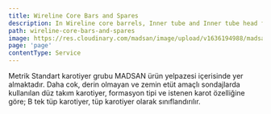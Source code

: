 ```yaml
---
title: Wireline Core Bars and Spares
description: In Wireline core barrels, Inner tube and Inner tube head form the most important part of this section.
path: wireline-core-bars-and-spares
image: https://res.cloudinary.com/madsan/image/upload/v1636194988/madsan-stock/IMG_3205_tqzmzj.jpg
page: 'page'
contentType: Service
---
```


Metrik Standart karotiyer grubu MADSAN ürün yelpazesi içerisinde yer almaktadır. Daha cok, derin olmayan ve zemin etüt amaçlı sondajlarda kullanılan düz takım karotiyer, formasyon tipi ve istenen karot özelliğine göre; B tek tüp karotiyer, tüp karotiyer olarak sınıflandırılır.